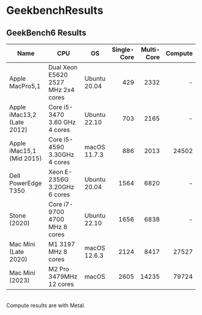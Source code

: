 # GeekbenchResults
## GeekBench6 Results

| Name | CPU | OS | Single-Core | Multi-Core | Compute |
| ---- | --- | --- | -------: | --------: | ---------:|
| Apple MacPro5,1 | Dual Xeon E5620 2527 MHz 2x4 cores | Ubuntu 20.04 | 429 | 2332 | - |
| Apple iMac13,2  (Late 2012) | Core i5-3470 3.60 GHz 4 cores | Ubuntu 22.10 | 703 | 2165 | - |
| Apple iMac15,1 (Mid 2015) | Core i5-4590 3.30GHz 4 cores | macOS 11.7.3 | 886 | 2013 | 24502 |
| Dell PowerEdge T350 | Xeon E-2356G 3.20GHz 6 cores | Ubuntu 20.04 | 1564 | 6820 | - |
| Stone (2020) | Core i7-9700 4700 MHz 8 cores | Ubuntu 22.10 | 1656 | 6838 | - |
| Mac Mini (Late 2020) | M1 3197 MHz 8 cores | macOS 12.6.3 | 2124 | 8417 | 27527 |
| Mac Mini (2023) | M2 Pro 3479MHz 12 cores | macOS | 2605 | 14235 | 79724 | 

<br>
Compute results are with Metal.

